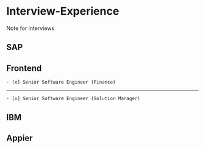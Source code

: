 # Interview-Experience
Note for interviews

## SAP
**Frontend**  
---
    - [x] Senior Software Engineer (Finance)
--- 
    - [x] Senior Software Engineer (Solution Manager)

## IBM

## Appier
